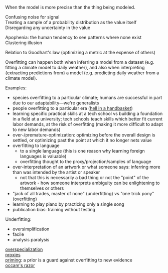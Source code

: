 When the model is more precise than the thing being modeled.

Confusing noise for signal\
Treating a sample of a probability distribution as the value itself\
Disregarding any uncertainty in the value

Apophenia: the human tendency to see patterns where none exist\
Clustering illusion

Relation to Goodhart's law (optimizing a metric at the expense of others)

Overfitting can happen both when inferring a model from a dataset (e.g. fitting a climate model to daily weather), and also when interpreting {extracting predictions from} a model (e.g. predicting daily weather from a climate model).

Examples:
- species overfitting to a particular climate; humans are successful in part due to our adaptability—we're generalists
- people overfitting to a particular era ([hell in a handbasket](Ignorance.md#hell-in-a-handbasket))
- learning specific practical skills at a tech school vs building a foundation in a field at a university; tech schools teach skills which better fit current labor demands, at the risk of overfitting (making it more difficult to adapt to new labor demands)
- over-/premature-optimization: optimizing before the overall design is settled, or optimizing past the point at which it no longer nets value
- overfitting to language
	- to a single language (this is one reason why learning foreign languages is valuable)
	- overfitting thought to the proxy/projection/samples of language
- over-interpretation of an artwork or what someone says: inferring more than was intended by the artist or speaker
	- not that this is necessarily a bad thing or not the "point" of the artwork - how someone interprets ambiguity can be enlightening to themselves or others
- "jack of all trades, master of none" (underfitting) vs "one trick pony" (overfitting)
- learning to play piano by practicing only a single song
- publication bias: training without testing

Underfitting:
- oversimplification
- facile
- analysis paralysis

[overspecialization](Diversity.md#overspecialization)\
[proxies](Proxies.md)\
[priming](Priming.md): a prior is a guard against overfitting to new evidence\
[occam's razor](Occam's%20razor.md)
